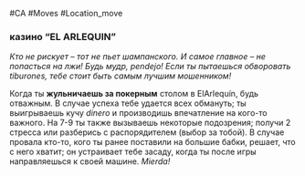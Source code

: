 #CA #Moves #Location_move

### казино “EL ARLEQUIN”
*Кто не рискует – тот не пьет шампанского. И самое главное – не попасться на лжи! Будь мудр, pendejo! Если ты пытаешься обворовать tiburones, тебе стоит быть самым лучшим мошенником!*

Когда ты **жульничаешь за покерным** столом в ElArlequín, будь отважным. В случае успеха тебе удается всех обмануть; ты выигрываешь кучу *dinero* и производишь впечатление на кого-то важного. На 7-9 ты также вызываешь некоторые подозрения; получи 2 стресса или разберись с распорядителем (выбор за тобой). В случае провала кто-то, кого ты ранее поставили на большие бабки, решает, что с него хватит; он устраивает тебе засаду, когда ты после игры направляешься к своей машине. *Mierda!*